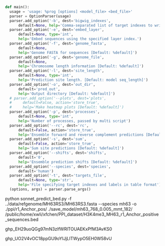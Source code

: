 ```python
def main():
  usage = 'usage: %prog [options] <model_file> <bed_file>'
  parser = OptionParser(usage)
  parser.add_option('-b', dest='bigwig_indexes',
      default=None, help='Comma-separated list of target indexes to write BigWigs')
  parser.add_option('-e', dest='embed_layer',
      default=None, type='int',
      help='Embed sequences using the specified layer index.')
  parser.add_option('-f', dest='genome_fasta',
      default=None,
      help='Genome FASTA for sequences [Default: %default]')
  parser.add_option('-g', dest='genome_file',
      default=None,
      help='Chromosome length information [Default: %default]')
  parser.add_option('-l', dest='site_length',
      default=None, type='int',
      help='Prediction site length. [Default: model seq_length]')
  parser.add_option('-o', dest='out_dir',
      default='pred_out',
      help='Output directory [Default: %default]')
  # parser.add_option('--plots', dest='plots',
  #     default=False, action='store_true',
  #     help='Make heatmap plots [Default: %default]')
  parser.add_option('-p', dest='processes',
      default=None, type='int',
      help='Number of processes, passed by multi script')
  parser.add_option('--rc', dest='rc',
      default=False, action='store_true',
      help='Ensemble forward and reverse complement predictions [Default: %default]')
  parser.add_option('-s', dest='sum',
      default=False, action='store_true',
      help='Sum site predictions [Default: %default]')
  parser.add_option('--shifts', dest='shifts',
      default='0',
      help='Ensemble prediction shifts [Default: %default]')
  parser.add_option('--species', dest='species',
      default='human')
  parser.add_option('-t', dest='targets_file',
      default=None, type='str',
      help='File specifying target indexes and labels in table format')
  (options, args) = parser.parse_args()

```

python sonnet_predict_bed.py -f ../data/refgenome/MH63RS3/MH63RS3.fasta --species mh63 -o ./ppi/r1_Anchor_pos/	./save_model/mh63_768_0.005_mmt_182/	/public/home/xwli/xfchen/PPI_dataset/H3K4me3_MH63_r1_Anchor_positive_sequences.bed





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



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